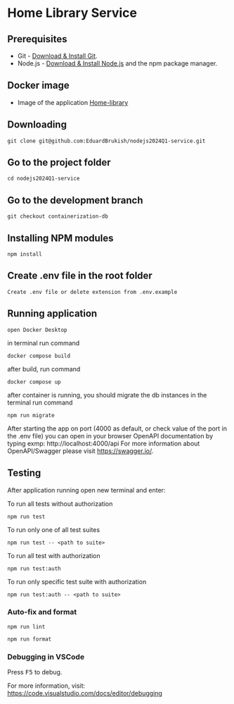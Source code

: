 # Home Library Service

## Prerequisites

- Git - [Download & Install Git](https://git-scm.com/downloads).
- Node.js - [Download & Install Node.js](https://nodejs.org/en/download/) and the npm package manager.

## Docker image
- Image of the application [Home-library](https://hub.docker.com/repository/docker/edwardbru/nodejs2024q2-service-app/general)

## Downloading

```
git clone git@github.com:EduardBrukish/nodejs2024Q1-service.git
```

## Go to the project folder

```
cd nodejs2024Q1-service
```

## Go to the development branch

```
git checkout containerization-db
```

## Installing NPM modules

```
npm install
```

## Create .env file in the root folder 

```
Create .env file or delete extension from .env.example
```

## Running application

```
open Docker Desktop
```

in terminal run command
```
docker compose build
```

after build, run command
```
docker compose up
```
after container is running, you should migrate the db instances
in the terminal run command

```
npm run migrate
```

After starting the app on port (4000 as default, or check value of the port in the .env file) you can open
in your browser OpenAPI documentation by typing exmp: http://localhost:4000/api
For more information about OpenAPI/Swagger please visit https://swagger.io/.

## Testing

After application running open new terminal and enter:

To run all tests without authorization

```
npm run test
```

To run only one of all test suites

```
npm run test -- <path to suite>
```

To run all test with authorization

```
npm run test:auth
```

To run only specific test suite with authorization

```
npm run test:auth -- <path to suite>
```

### Auto-fix and format

```
npm run lint
```

```
npm run format
```

### Debugging in VSCode

Press <kbd>F5</kbd> to debug.

For more information, visit: https://code.visualstudio.com/docs/editor/debugging
